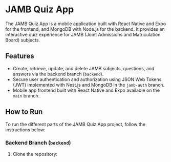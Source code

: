 # JAMB Quiz App

The JAMB Quiz App is a mobile application built with React Native and Expo for the frontend, and MongoDB with Node.js for the backend. It provides an interactive quiz experience for JAMB (Joint Admissions and Matriculation Board) subjects.

## Features

- Create, retrieve, update, and delete JAMB subjects, questions, and answers via the backend branch (`backend`).
- Secure user authentication and authorization using JSON Web Tokens (JWT) implemented with Nest.js and MongoDB in the `jamb-auth` branch.
- Mobile app frontend built with React Native and Expo available on the `main` branch.

## How to Run

To run the different parts of the JAMB Quiz App project, follow the instructions below:

### Backend Branch (`backend`)

1. Clone the repository:

